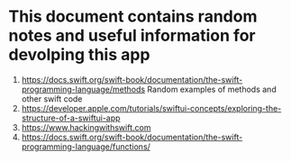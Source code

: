 # This document contains random notes and useful information for devolping this app
1. https://docs.swift.org/swift-book/documentation/the-swift-programming-language/methods
Random examples of methods and other swift code
2. https://developer.apple.com/tutorials/swiftui-concepts/exploring-the-structure-of-a-swiftui-app 
3. https://www.hackingwithswift.com
4. https://docs.swift.org/swift-book/documentation/the-swift-programming-language/functions/